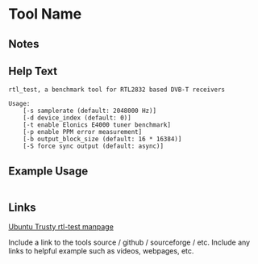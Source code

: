 # Tool Name

Notes
-------


Help Text
-------
```
rtl_test, a benchmark tool for RTL2832 based DVB-T receivers

Usage:
	[-s samplerate (default: 2048000 Hz)]
	[-d device_index (default: 0)]
	[-t enable Elonics E4000 tuner benchmark]
	[-p enable PPM error measurement]
	[-b output_block_size (default: 16 * 16384)]
	[-S force sync output (default: async)]

```

Example Usage
-------

```

```

Links
-------
[Ubuntu Trusty rtl-test manpage](http://manpages.ubuntu.com/manpages/trusty/man1/rtl_test.1.html)

[]()
Include a link to the tools source / github / sourceforge / etc.
Include any links to helpful example such as videos, webpages, etc.
